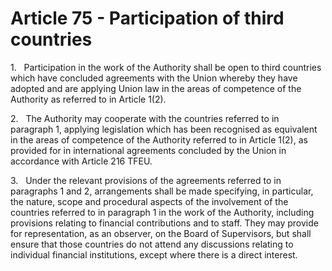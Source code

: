 # Article 75 - Participation of third countries


1.   Participation in the work of the Authority shall be open to third countries which have concluded agreements with the Union whereby they have adopted and are applying Union law in the areas of competence of the Authority as referred to in Article 1(2).

2.   The Authority may cooperate with the countries referred to in paragraph 1, applying legislation which has been recognised as equivalent in the areas of competence of the Authority referred to in Article 1(2), as provided for in international agreements concluded by the Union in accordance with Article 216 TFEU.

3.   Under the relevant provisions of the agreements referred to in paragraphs 1 and 2, arrangements shall be made specifying, in particular, the nature, scope and procedural aspects of the involvement of the countries referred to in paragraph 1 in the work of the Authority, including provisions relating to financial contributions and to staff. They may provide for representation, as an observer, on the Board of Supervisors, but shall ensure that those countries do not attend any discussions relating to individual financial institutions, except where there is a direct interest.
